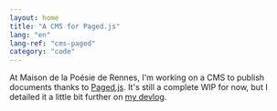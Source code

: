 ```yaml
---
layout: home
title: "A CMS for Paged.js"
lang: "en"
lang-ref: "cms-paged"
category: "code"
---
```

At Maison de la Poésie de Rennes, I'm working on a CMS to publish documents thanks to [Paged.js](https://pagedjs.org/). It's still a complete WIP for now, but I detailed it a little bit further on [my devlog](https://pquod.github.io/dev_portfolio/fr/log.html#projet-un-cms-pour-paged-js-middot-cahier-des-charges).